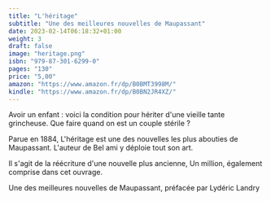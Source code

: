 ```yaml
---
title: "L'héritage"
subtitle: "Une des meilleures nouvelles de Maupassant"
date: 2023-02-14T06:18:32+01:00
weight: 3
draft: false
image: "heritage.png"
isbn: "979-87-301-6299-0"
pages: "130"
price: "5,00"
amazon: "https://www.amazon.fr/dp/B0BMT3998M/"
kindle: "https://www.amazon.fr/dp/B0BN2JR4XZ/"
---
```


Avoir un enfant : voici la condition pour hériter d'une vieille tante grincheuse. Que faire quand on est un couple stérile ?

Parue en 1884, L'héritage est une des nouvelles les plus abouties de Maupassant. L'auteur de Bel ami y déploie tout son art.

Il s'agit de la réécriture d'une nouvelle plus ancienne, Un million, également comprise dans cet ouvrage.

Une des meilleures nouvelles de Maupassant, préfacée par Lydéric Landry
